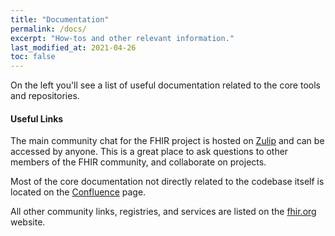 ```yaml
---
title: "Documentation"
permalink: /docs/
excerpt: "How-tos and other relevant information."
last_modified_at: 2021-04-26
toc: false
---
```


On the left you'll see a list of useful documentation related to the core tools and repositories.

#### Useful Links

The main community chat for the FHIR project is hosted on [Zulip][Link-Zulip] and can be accessed by anyone. This is a great place to ask questions to other members of the FHIR community, and collaborate on projects.

Most of the core documentation not directly related to the codebase itself is located on the [Confluence][Link-Confluence] page.

All other community links, registries, and services are listed on the [fhir.org][Link-FhirOrg] website.

[Link-Zulip]: https://chat.fhir.org/login/
[Link-Confluence]: https://confluence.hl7.org/display/FHIR/Home
[Link-FhirOrg]: http://fhir.org/

